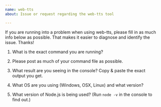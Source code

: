 ```yaml
---
name: web-tts
about: Issue or request regarding the web-tts tool

---
```


If you are running into a problem when using web-tts, please fill in as much info below as possible. That makes it easier to diagnose and identify the issue. Thanks!

1. What is the exact command you are running?

2. Please post as much of your command file as possible.

3. What result are you seeing in the console? Copy & paste the exact output you get.

4. What OS are you using (Windows, OSX, Linux) and what version?

5. What version of Node.js is being used? (Run `node -v` in the console to find out.)
